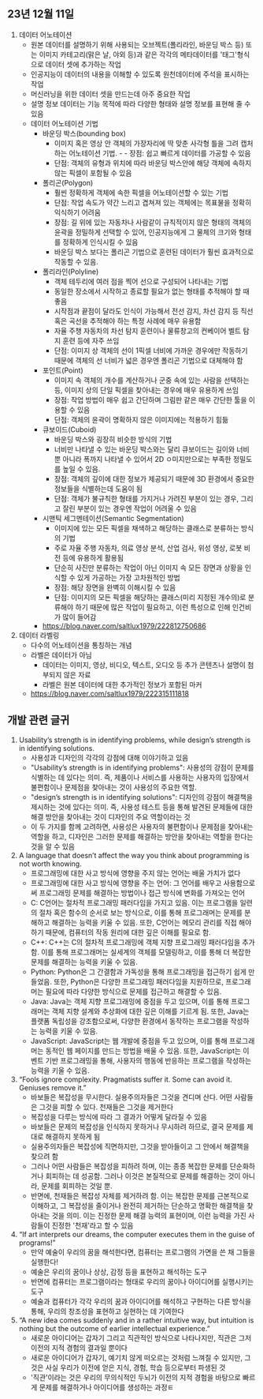 ## 23년 12월 11일

1. 데이터 어노테이션
    - 원본 데이터를 설명하기 위해 사용되는 오브젝트(폴리라인, 바운딩 박스 등) 또는 이미지 카테고리(맑은 날, 야외 등)과 같은 각각의 메타데이터를 '태그'형식으로 데이터 셋에 추가하는 작업
    - 인공지능이 데이터의 내용을 이해할 수 있도록 원천데이터에 주석을 표시하는 작업
    - 머신러닝을 위한 데이터 셋을 만드는데 아주 중요한 작업
    - 설명 정보 데이터는 기능 목적에 따라 다양한 형태와 설명 정보를 표현해 줄 수 있음
    - 데이터 어노테이션 기법
        - 바운딩 박스(bounding box)
            - 이미지 혹은 영상 안 객체의 가장자리에 딱 맞춘 사각형 틀을 그려 캡처하는 어노테이션 기법. - - 장점: 쉽고 빠르게 데이터를 가공할 수 있음
            - 단점: 객체의 유형과 위치에 따라 바운딩 박스안에 해당 객체에 속하지 않는 픽셀이 포함될 수 있음
        - 폴리곤(Polygon)
            - 훨씬 정확하게 객체에 속한 픽셀을 어노테이션할 수 있는 기법
            - 단점: 작업 속도가 약간 느리고 겹쳐져 있는 객체에는 목표물을 정확히 익식하기 어려움
            - 장점: 길 위에 있는 자동차나 사람같이 규칙적이지 않은 형태의 객체의 윤곽을 정밀하게 선택할 수 있어, 인공지능에게 그 물체의 크기와 형태를 정확하게 인식시킬 수 있음
            - 바운딩 박스 보다는 폴리곤 기법으로 훈련된 데이터가 훨씬 효과적으로 작동할 수 있음.
        - 폴리라인(Polyline)
            - 객체 테두리에 여러 점을 찍어 선으로 구성되어 나타내는 기법
            - 동일한 장소에서 시작하고 종료할 필요가 없는 형태를 추적해야 할 때 좋음
            - 시작점과 끝점이 달라도 인식이 가능해서 전선 감지, 차선 감지 등 직선 혹은 곡선을 추적해야 하는 특정 사례에 매우 유용함
            - 자율 주챙 자동차의 차선 탐지 훈련이나 물류창고의 컨베이어 벨트 탐지 훈련 등에 자주 쓰임
            - 단점: 이미지 상 객체의 선이 1픽셀 너비에 가까운 경우에만 작동하기 때문에 객체의 선 너비가 넓은 경우엔 폴리곤 기법으로 대체해야 함
        - 포인트(Point)
            - 이미지 속 객체의 개수를 계산하거나 군중 속에 있는 사람을 선택하는 등, 이미지 상의 단일 픽셀을 찾아내는 경우에 매우 유용하게 쓰임
            - 장점: 작업 방법이 매우 쉽고 간단하며 그림판 같은 매우 간단한 툴을 이용할 수 있음
            - 단점: 객체의 윤곽이 명확하지 않은 이미지에는 적용하기 힘듦
        - 큐보이드(Cuboid)
            - 바운딩 박스와 굉장히 비슷한 방식의 기법
            - 너비만 나타낼 수 있는 바운딩 박스와는 달리 큐보이드는 길이와 너비뿐 아니라 폭까지 나타낼 수 있어서 2D ㅇ미지만으로는 부족한 정밀도를 높일 수 있음.
            - 장점: 객체의 깊이에 대한 정보가 제공되기 때문에 3D 환경에서 중요한 정보들을 식별하는데 도움이 됨
            - 단점: 객체가 불규칙한 형태를 가지거나 가려진 부분이 있는 경우, 그리고 잘린 부분이 있는 경우엔 작업이 어려울 수 있음
        - 시맨틱 세그멘테이션(Semantic Segmentation)
            - 이미지에 있는 모든 픽셀을 채색하고 해당하는 클래스로 분류하는 방식의 기법
            - 주로 자율 주행 자동차, 의료 영상 분석, 산업 검사, 위성 영상, 로봇 비전 등에 유용하게 활용됨
            - 단순히 사진만 분류하는 작업이 아닌 이미지 속 모든 장면과 상황을 인식할 수 있게 가공하는 가장 고차원적인 방법
            - 장점: 해당 장면을 완벽히 이해시킬 수 있음
            - 단점: 이미지의 모든 픽셀을 해당하는 클래스(미리 지정된 개수의)로 분류해야 하기 때문에 많은 작업이 필요하고, 이런 특성으로 인해 인건비가 많이 들어감
        - https://blog.naver.com/saltlux1979/222812750686
2. 데이터 라벨링
    - 다수의 어노테이션을 통칭하는 개념
    - 라벨은 데이터가 아님
        - 데이터는 이미지, 영상, 비디오, 텍스트, 오디오 등 추가 콘텐츠나 설명이 첨부되지 않은 자료
        - 라벨은 원본 데이터에 대한 추가적인 정보가 포함된 마커
    - https://blog.naver.com/saltlux1979/222315111818



## 개발 관련 글귀
1. Usability’s strength is in identifying problems, while design’s strength is in identifying solutions.
    - 사용성과 디자인의 각각의 강점에 대해 이야기하고 있음
    - "Usability’s strength is in identifying problems": 사용성의 강점이 문제를 식별하는 데 있다는 의미. 즉, 제품이나 서비스를 사용하는 사용자의 입장에서 불편함이나 문제점을 찾아내는 것이 사용성의 주요한 역할.
    - "design’s strength is in identifying solutions": 디자인의 강점이 해결책을 제시하는 것에 있다는 의미. 즉, 사용성 테스트 등을 통해 발견된 문제들에 대한 해결 방안을 찾아내는 것이 디자인의 주요 역할이라는 것
    - 이 두 가지를 함께 고려하면, 사용성은 사용자의 불편함이나 문제점을 찾아내는 역할을 하고, 디자인은 그러한 문제를 해결하는 방안을 찾아내는 역할을 한다는 것을 알 수 있음
2. A language that doesn’t affect the way you think about programming is not worth knowing.
    - 프로그래밍에 대한 사고 방식에 영향을 주지 않는 언어는 배울 가치가 없다
    - 프로그래밍에 대한 사고 방식에 영향을 주는 언어: 그 언어를 배우고 사용함으로써 프로그래밍 문제를 해결하는 방법이나 접근 방식에 변화를 가져오는 언어
    - C: C언어는 절차적 프로그래밍 패러다임을 가지고 있음. 이는 프로그램을 일련의 절차 혹은 함수의 순서로 보는 방식으로, 이를 통해 프로그래머는 문제를 분해하고 해결하는 능력을 키울 수 있음. 또한, C언어는 메모리 관리를 직접 해야 하기 때문에, 컴퓨터의 작동 원리에 대한 깊은 이해를 필요로 함.
    - C++: C++는 C의 절차적 프로그래밍에 객체 지향 프로그래밍 패러다임을 추가함. 이를 통해 프로그래머는 실세계의 객체를 모델링하고, 이를 통해 더 복잡한 문제를 해결하는 능력을 키울 수 있음.
    - Python: Python은 그 간결함과 가독성을 통해 프로그래밍을 접근하기 쉽게 만들었음. 또한, Python은 다양한 프로그래밍 패러다임을 지원하므로, 프로그래머는 필요에 따라 다양한 방식으로 문제를 접근하고 해결할 수 있음.
    - Java: Java는 객체 지향 프로그래밍에 중점을 두고 있으며, 이를 통해 프로그래머는 객체 지향 설계와 추상화에 대한 깊은 이해를 기르게 됨. 또한, Java는 플랫폼 독립성을 강조함으로써, 다양한 환경에서 동작하는 프로그램을 작성하는 능력을 키울 수 있음.
    - JavaScript: JavaScript는 웹 개발에 중점을 두고 있으며, 이를 통해 프로그래머는 동적인 웹 페이지를 만드는 방법을 배울 수 있음. 또한, JavaScript는 이벤트 기반 프로그래밍을 통해, 사용자의 행동에 반응하는 프로그램을 작성하는 능력을 키울 수 있음.
3. “Fools ignore complexity. Pragmatists suffer it. Some can avoid it. Geniuses remove it.”
    - 바보들은 복잡성을 무시한다. 실용주의자들은 그것을 견디며 산다. 어떤 사람들은 그것을 피할 수 있다. 천재들은 그것을 제거한다
    - 복잡성을 다루는 방식에 따라 그 결과가 어떻게 달라질 수 있음
    - 바보들은 문제의 복잡성을 인식하지 못하거나 무시하려 하므로, 결국 문제를 제대로 해결하지 못하게 됨
    - 실용주의자들은 복잡성에 직면하지만, 그것을 받아들이고 그 안에서 해결책을 찾으려 함
    - 그러나 어떤 사람들은 복잡성을 피하려 하며, 이는 종종 복잡한 문제를 단순화하거나 회피하는 데 성공함. 그러나 이것은 본질적으로 문제를 해결하는 것이 아니라, 문제를 회피하는 것일 뿐.
    - 반면에, 천재들은 복잡성 자체를 제거하려 함.  이는 복잡한 문제를 근본적으로 이해하고, 그 복잡성을 줄이거나 완전히 제거하는 단순하고 명확한 해결책을 찾아내는 것을 의미. 이는 진정한 문제 해결 능력의 표현이며, 이런 능력을 가진 사람들이 진정한 '천재'라고 할 수 있음
4. “If art interprets our dreams, the computer executes them in the guise of programs!”
    - 만약 예술이 우리의 꿈을 해석한다면, 컴퓨터는 프로그램의 가면을 쓴 채 그들을 실행한다!
    - 예술은 우리의 꿈이나 상상, 감정 등을 표현하고 해석하는 도구
    - 반면에 컴퓨터는 프로그램이라는 형태로 우리의 꿈이나 아이디어를 실행시키는 도구
    - 예술과 컴퓨터가 각각 우리의 꿈과 아이디어를 해석하고 구현하는 다른 방식을 통해, 우리의 창조성을 표현하고 실현하는 데 기여한다
5. “A new idea comes suddenly and in a rather intuitive way, but intuition is nothing but the outcome of earlier intellectual experience.”
    - 새로운 아이디어는 갑자기 그리고 직관적인 방식으로 나타나지만, 직관은 그저 이전의 지적 경험의 결과일 뿐이다
    - 새로운 아이디어가 갑자기, 예기치 않게 떠오르는 것처럼 느껴질 수 있지만, 그것은 사실 우리가 이전에 얻은 지식, 경험, 학습 등으로부터 파생된 것
    -  '직관'이라는 것은 우리의 무의식적인 두뇌가 이전의 지적 경험을 바탕으로 빠르게 문제를 해결하거나 아이디어를 생성하는 과정ㅌ
